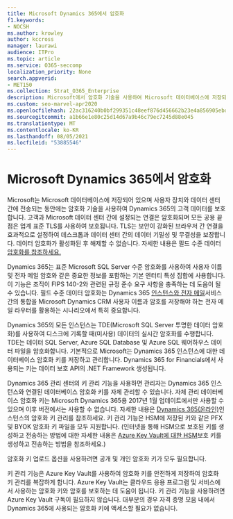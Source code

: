 ```yaml
---
title: Microsoft Dynamics 365에서 암호화
f1.keywords:
- NOCSH
ms.author: krowley
author: kccross
manager: laurawi
audience: ITPro
ms.topic: article
ms.service: O365-seccomp
localization_priority: None
search.appverid:
- MET150
ms.collection: Strat_O365_Enterprise
description: Microsoft에서 암호화 기술을 사용하여 Microsoft 데이터베이스에 저장되어 있는 동안 및 전송 중일 때 Microsoft Dynamics 365의 고객 데이터를 보호하는 방법을 알아보습니다.
ms.custom: seo-marvel-apr2020
ms.openlocfilehash: 22ac316240b0bf299351c48eef876d456662b23e4a856905ebdd92829c41a182
ms.sourcegitcommit: a1b66e1e80c25d14d67a9b46c79ec7245d88e045
ms.translationtype: MT
ms.contentlocale: ko-KR
ms.lasthandoff: 08/05/2021
ms.locfileid: "53885546"
---
```

# <a name="encryption-in-microsoft-dynamics-365"></a>Microsoft Dynamics 365에서 암호화

Microsoft는 Microsoft 데이터베이스에 저장되어 있으며 사용자 장치와 데이터 센터 간에 전송되는 동안에는 암호화 기술을 사용하여 Dynamics 365의 고객 데이터를 보호합니다. 고객과 Microsoft 데이터 센터 간에 설정되는 연결은 암호화되며 모든 공용 끝점은 업계 표준 TLS를 사용하여 보호됩니다. TLS는 보안이 강화된 브라우저 간 연결을 효과적으로 설정하여 데스크톱과 데이터 센터 간의 데이터 기밀성 및 무결성을 보장합니다. 데이터 암호화가 활성화된 후 해제할 수 없습니다. 자세한 내용은 필드 수준 데이터 [암호화를 참조하세요.](/previous-versions/dynamicscrm-2016/developers-guide/dn481562(v=crm.8))

Dynamics 365는 표준 Microsoft SQL Server 수준 암호화를 사용하여 사용자 이름 및 전자 메일 암호와 같은 중요한 정보를 포함하는 기본 엔터티 특성 집합에 사용합니다. 이 기능은 조직이 FIPS 140-2와 관련된 규정 준수 요구 사항을 충족하는 데 도움이 될 수 있습니다. 필드 수준 데이터 암호화는 Dynamics 365 [인스턴스와 전자 메일](/previous-versions/dynamicscrm-2016/administering-dynamics-365/hh699800(v=crm.8))서비스 간의 통합을 Microsoft Dynamics CRM 사용자 이름과 암호를 저장해야 하는 전자 메일 라우터를 활용하는 시나리오에서 특히 중요합니다.

Dynamics 365의 모든 [](/sql/relational-databases/security/encryption/transparent-data-encryption) 인스턴스는 TDE(Microsoft SQL Server 투명한 데이터 암호화)를 사용하여 디스크에 기록할 때(미사용) 데이터의 실시간 암호화를 수행합니다. TDE는 데이터 SQL Server, Azure SQL Database 및 Azure SQL 웨어하우스 데이터 파일을 암호화합니다. 기본적으로 Microsoft는 Dynamics 365 인스턴스에 대한 데이터베이스 암호화 키를 저장하고 관리합니다. Dynamics 365 for Financials에서 사용되는 키는 데이터 보호 API의 .NET Framework 생성됩니다.

Dynamics 365 관리 센터의 키 관리 기능을 사용하면 관리자는 Dynamics 365 인스턴스와 연결된 데이터베이스 암호화 키를 자체 관리할 수 있습니다. 자체 관리 데이터베이스 암호화 키는 Microsoft Dynamics 365용 2017년 1월 업데이트에서만 사용할 수 있으며 이후 버전에서는 사용할 수 없습니다. 자세한 내용은 [Dynamics 365(온라인)](/dynamics365/customer-engagement/admin/manage-encryption-keys-instance)인스턴스의 암호화 키 관리를 참조하세요. 키 관리 기능은 HSM에 저장된 키와 같은 PFX 및 BYOK 암호화 키 파일을 모두 지원합니다. (인터넷을 통해 HSM으로 보호된 키를 생성하고 전송하는 방법에 대한 자세한 내용은 [Azure Key Vault에 대한 HSM](/azure/key-vault/key-vault-hsm-protected-keys)보호 키를 생성하고 전송하는 방법을 참조하세요.)

암호화 키 업로드 옵션을 사용하려면 공개 및 개인 암호화 키가 모두 필요합니다.

키 관리 기능은 Azure Key Vault를 사용하여 암호화 키를 안전하게 저장하여 암호화 키 관리를 복잡하게 합니다. Azure Key Vault는 클라우드 응용 프로그램 및 서비스에서 사용하는 암호화 키와 암호를 보호하는 데 도움이 됩니다. 키 관리 기능을 사용하려면 Azure Key Vault 구독이 필요하지 않습니다. 대부분의 경우 자격 증명 모음 내에서 Dynamics 365에 사용되는 암호화 키에 액세스할 필요가 없습니다.